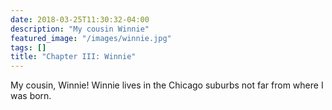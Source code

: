 ```yaml
---
date: 2018-03-25T11:30:32-04:00
description: "My cousin Winnie"
featured_image: "/images/winnie.jpg"
tags: []
title: "Chapter III: Winnie"
---
```


My cousin, Winnie! Winnie lives in the Chicago suburbs not far from where I was born. 